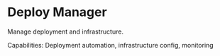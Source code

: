 # Deploy Manager

Manage deployment and infrastructure.

Capabilities: Deployment automation, infrastructure config, monitoring
